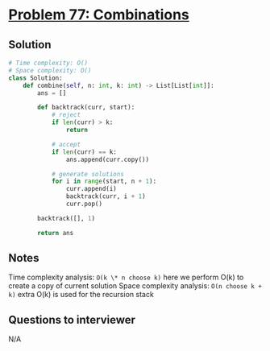 # [Problem 77: Combinations](https://leetcode.com/problems/combinations/)

## Solution

```py
# Time complexity: O()
# Space complexity: O()
class Solution:
    def combine(self, n: int, k: int) -> List[List[int]]:
        ans = []

        def backtrack(curr, start):
            # reject
            if len(curr) > k:
                return

            # accept
            if len(curr) == k:
                ans.append(curr.copy())

            # generate solutions
            for i in range(start, n + 1):
                curr.append(i)
                backtrack(curr, i + 1)
                curr.pop()

        backtrack([], 1)

        return ans
```

## Notes

Time complexity analysis: `O(k \* n choose k)` here we perform O(k) to create a copy of current solution
Space complexity analysis: `O(n choose k + k)` extra O(k) is used for the recursion stack

## Questions to interviewer

N/A
